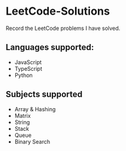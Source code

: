 # LeetCode-Solutions
Record the LeetCode problems I have solved.

## Languages supported:
* JavaScript
* TypeScript
* Python

## Subjects supported
* Array & Hashing
* Matrix
* String
* Stack
* Queue
* Binary Search